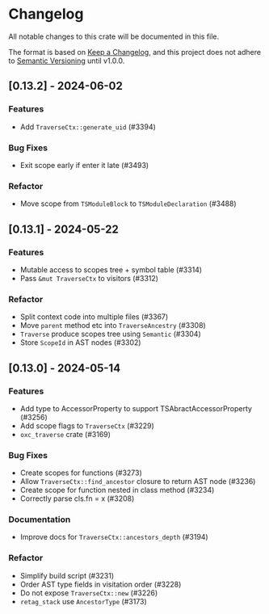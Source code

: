 # Changelog

All notable changes to this crate will be documented in this file.

The format is based on [Keep a Changelog](https://keepachangelog.com/en/1.0.0/),
and this project does not adhere to [Semantic Versioning](https://semver.org/spec/v2.0.0.html) until v1.0.0.

## [0.13.2] - 2024-06-02

### Features

- Add `TraverseCtx::generate_uid` (#3394)

### Bug Fixes

- Exit scope early if enter it late (#3493)

### Refactor

- Move scope from `TSModuleBlock` to `TSModuleDeclaration` (#3488)

## [0.13.1] - 2024-05-22

### Features

- Mutable access to scopes tree + symbol table (#3314)
- Pass `&mut TraverseCtx` to visitors (#3312)

### Refactor

- Split context code into multiple files (#3367)
- Move `parent` method etc into `TraverseAncestry` (#3308)
- `Traverse` produce scopes tree using `Semantic` (#3304)
- Store `ScopeId` in AST nodes (#3302)

## [0.13.0] - 2024-05-14

### Features

- Add type to AccessorProperty to support TSAbractAccessorProperty (#3256)
- Add scope flags to `TraverseCtx` (#3229)
- `oxc_traverse` crate (#3169)

### Bug Fixes

- Create scopes for functions (#3273)
- Allow `TraverseCtx::find_ancestor` closure to return AST node (#3236)
- Create scope for function nested in class method (#3234)
- Correctly parse cls.fn<C> = x (#3208)

### Documentation

- Improve docs for `TraverseCtx::ancestors_depth` (#3194)

### Refactor

- Simplify build script (#3231)
- Order AST type fields in visitation order (#3228)
- Do not expose `TraverseCtx::new` (#3226)
- `retag_stack` use `AncestorType` (#3173)

